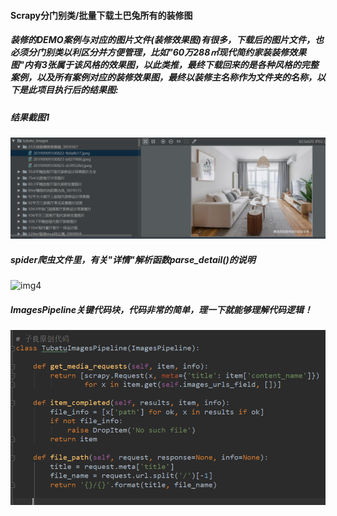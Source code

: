 #### Scrapy分门别类/批量下载土巴兔所有的装修图
##### 装修的DEMO案例与对应的图片文件(装修效果图)有很多，下载后的图片文件，也必须分门别类以利区分并方便管理，比如"60万288㎡现代简约家装装修效果图"内有3张属于该风格的效果图，以此类推，最终下载回来的是各种风格的完整案例，以及所有案例对应的装修效果图，最终以装修主名称作为文件夹的名称，以下是此项目执行后的结果图:
##### 结果截图1
![img1](https://github.com/ziliang-wang/tubatu/blob/master/images/tubatu_1.png)
##### spider爬虫文件里，有关"详情"解析函数parse_detail()的说明
![img4]()
##### ImagesPipeline关键代码块，代码非常的简单，理一下就能够理解代码逻辑！
![img3](https://github.com/ziliang-wang/tubatu/blob/master/images/tubatu_code.png)
